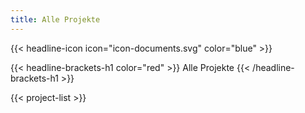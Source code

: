 ```yaml
---
title: Alle Projekte
---
```



{{< headline-icon icon="icon-documents.svg" color="blue" >}}

{{< headline-brackets-h1 color="red"  >}}
Alle Projekte
{{< /headline-brackets-h1  >}}

{{< project-list >}}
